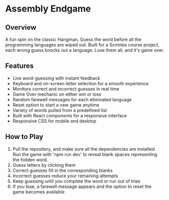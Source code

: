 # Assembly Endgame

## Overview

A fun spin on the classic Hangman. Guess the word before all the programming languages are wiped out. Built for a Scrimba course project, each wrong guess knocks out a language. Lose them all, and it's game over.

## Features

- Live word-guessing with instant feedback
- Keyboard and on-screen letter selection for a smooth experience
- Monitors correct and incorrect guesses in real time
- Game Over mechanic on either win or loss
- Random farewell messages for each eliminated language
- Reset option to start a new game anytime
- Variety of words pulled from a predefined list
- Built with React components for a responsive interface
- Responsive CSS for mobile and desktop

## How to Play

1. Pull the repository, and make sure all the dependencies are installed. Run the game with 'npm run dev' to reveal blank spaces representing the hidden word.
1. Guess letters by clicking them
1. Correct guesses fill in the corresponding blanks
1. Incorrect guesses reduce your remaining attempts
1. Keep guessing until you complete the word or run out of tries
1. If you lose, a farewell message appears and the option to reset the game becomes available
